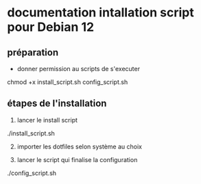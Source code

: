 # documentation intallation script pour Debian 12

## préparation

- donner permission au scripts de s'executer

chmod +x install_script.sh  config_script.sh

## étapes de l'installation

1) lancer le install script

./install_script.sh

2) importer les dotfiles selon système au choix

3) lancer le script qui finalise la configuration

./config_script.sh

